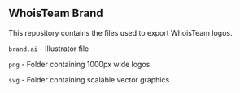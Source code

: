 ## WhoisTeam Brand

This repository contains the files used to export WhoisTeam logos.

`brand.ai` - Illustrator file

`png` - Folder containing 1000px wide logos

`svg` - Folder containing scalable vector graphics